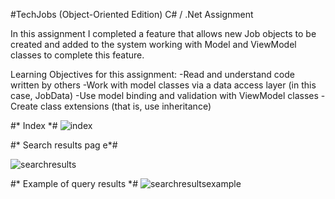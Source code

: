 #TechJobs (Object-Oriented Edition)
C# / .Net Assignment


In this assignment I completed a feature that allows new Job objects to be created and added to the system working with Model and ViewModel classes 
to complete this feature.

Learning Objectives for this assignment:
-Read and understand code written by others
-Work with model classes via a data access layer (in this case, JobData)
-Use model binding and validation with ViewModel classes
-Create class extensions (that is, use inheritance)

#* Index *#
![index](https://user-images.githubusercontent.com/29842242/32386016-43ca7532-c096-11e7-999c-00a3b9d127f2.png)


#* Search results pag e*#

![searchresults](https://user-images.githubusercontent.com/29842242/32386014-43a16df4-c096-11e7-8d3c-4192ad2b23f7.png)

#* Example of query results *#
![searchresultsexample](https://user-images.githubusercontent.com/29842242/32386015-43b5c222-c096-11e7-8d12-7a119122a763.png)

